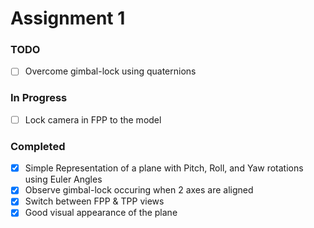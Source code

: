 # Assignment 1

### TODO
- [ ] Overcome gimbal-lock using quaternions

### In Progress
- [ ] Lock camera in FPP to the model

### Completed
- [x] Simple Representation of a plane with Pitch, Roll, and Yaw rotations using Euler Angles
- [x] Observe gimbal-lock occuring when 2 axes are aligned
- [x] Switch between FPP & TPP views
- [x] Good visual appearance of the plane
